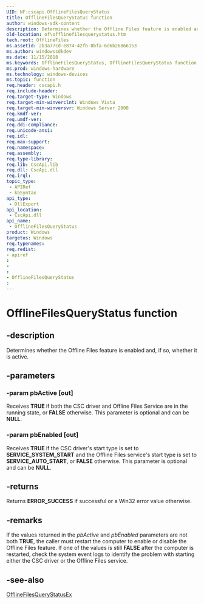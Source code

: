 ```yaml
---
UID: NF:cscapi.OfflineFilesQueryStatus
title: OfflineFilesQueryStatus function
author: windows-sdk-content
description: Determines whether the Offline Files feature is enabled and, if so, whether it is active.
old-location: of\offlinefilesquerystatus.htm
tech.root: OfflineFiles
ms.assetid: 2b3a77cd-e874-42fb-8bfa-6d6b26866153
ms.author: windowssdkdev
ms.date: 11/15/2018
ms.keywords: OfflineFilesQueryStatus, OfflineFilesQueryStatus function [Offline Files], cscapi/OfflineFilesQueryStatus, of.offlinefilesquerystatus
ms.prod: windows-hardware
ms.technology: windows-devices
ms.topic: function
req.header: cscapi.h
req.include-header: 
req.target-type: Windows
req.target-min-winverclnt: Windows Vista
req.target-min-winversvr: Windows Server 2008
req.kmdf-ver: 
req.umdf-ver: 
req.ddi-compliance: 
req.unicode-ansi: 
req.idl: 
req.max-support: 
req.namespace: 
req.assembly: 
req.type-library: 
req.lib: CscApi.lib
req.dll: CscApi.dll
req.irql: 
topic_type:
 - APIRef
 - kbSyntax
api_type:
 - DllExport
api_location:
 - CscApi.dll
api_name:
 - OfflineFilesQueryStatus
product: Windows
targetos: Windows
req.typenames: 
req.redist: 
- apiref
: 
- 
: 
- OfflineFilesQueryStatus
: 
---
```


# OfflineFilesQueryStatus function


## -description


Determines whether the Offline Files feature is enabled and, if so, whether it is active.


## -parameters




### -param pbActive [out]

Receives <b>TRUE</b> if both the CSC driver and Offline Files Service are in the running state, or  <b>FALSE</b> otherwise. This parameter is optional and can be <b>NULL</b>.


### -param pbEnabled [out]

Receives <b>TRUE</b> if the CSC driver's start type is set to <b>SERVICE_SYSTEM_START</b> and the Offline Files service's start type is set to <b>SERVICE_AUTO_START</b>, or <b>FALSE</b> otherwise. This parameter is optional and can be <b>NULL</b>.


## -returns



Returns <b>ERROR_SUCCESS</b> if successful or a Win32 error value otherwise.




## -remarks



If the values returned in the <i>pbActive</i> and <i>pbEnabled</i> parameters are not both <b>TRUE</b>, the caller must restart the computer to enable or disable the Offline Files feature.  If one of the values is still <b>FALSE</b> after the computer is restarted, check the system event logs to identify the problem with starting either the CSC driver or the Offline Files service.




## -see-also




<a href="https://msdn.microsoft.com/1916F3F7-3B99-40CA-B503-EA1D10991BF4">OfflineFilesQueryStatusEx</a>
 

 

